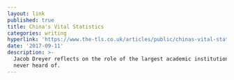 ```yaml
---
layout: link
published: true
title: China's Vital Statistics
categories: writing
hyperlink: 'https://www.the-tls.co.uk/articles/public/chinas-vital-statistics/'
date: '2017-09-11'
description: >-
  Jacob Dreyer reflects on the role of the largest academic institution you’ve
  never heard of.
---
```

